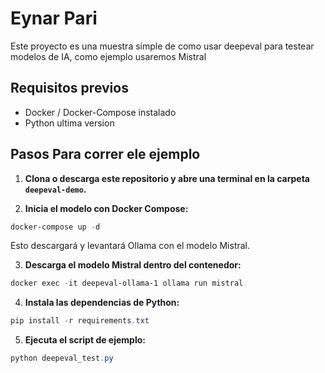 # Eynar Pari
Este proyecto es una muestra simple de como usar deepeval para testear modelos de IA, como ejemplo usaremos Mistral

## Requisitos previos
- Docker / Docker-Compose instalado
- Python ultima version

## Pasos Para correr ele ejemplo

1. **Clona o descarga este repositorio y abre una terminal en la carpeta `deepeval-demo`.**

2. **Inicia el modelo con Docker Compose:**

```powershell
docker-compose up -d
```

Esto descargará y levantará Ollama con el modelo Mistral.

3. **Descarga el modelo Mistral dentro del contenedor:**

```powershell
docker exec -it deepeval-ollama-1 ollama run mistral
```

4. **Instala las dependencias de Python:**

```powershell
pip install -r requirements.txt
```
5. **Ejecuta el script de ejemplo:**

```powershell
python deepeval_test.py
```
